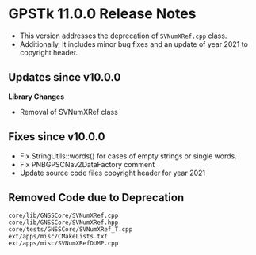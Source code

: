 GPSTk 11.0.0 Release Notes
========================

 * This version addresses the deprecation of `SVNumXRef.cpp` class.
 * Additionally, it includes minor bug fixes and an update of year 2021 to copyright header.
 
Updates since v10.0.0
---------------------

**Library Changes**
  * Removal of SVNumXRef class
 
Fixes since v10.0.0
--------------------
  * Fix StringUtils::words() for cases of empty strings or single words.
  * Fix PNBGPSCNav2DataFactory comment
  * Update source code files copyright header for year 2021
  
Removed Code due to Deprecation
-------------------------------
```
core/lib/GNSSCore/SVNumXRef.cpp
core/lib/GNSSCore/SVNumXRef.hpp
core/tests/GNSSCore/SVNumXRef_T.cpp
ext/apps/misc/CMakeLists.txt
ext/apps/misc/SVNumXRefDUMP.cpp
```